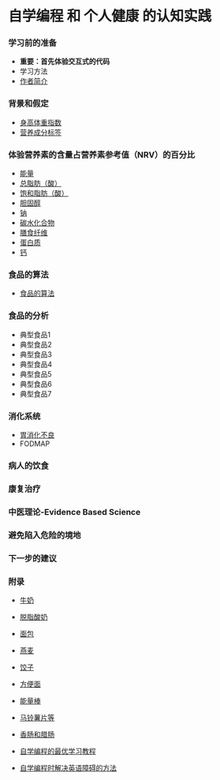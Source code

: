 # 自学编程 和 个人健康 的认知实践

### 学习前的准备

- **重要：首先体验交互式的代码**
- 学习方法
- [作者简介](/chapters/章0-学习前的准备/作者简介.md)

### 背景和假定

- [身高体重指数](/chapters/章1-背景和假定/身高体重指数.md)
- [营养成分标签](/chapters/章1-背景和假定/营养成分标签.md)

### 体验营养素的含量占营养素参考值（NRV）的百分比

- [能量](/chapters/章2-体验营养素的含量占营养素参考值(NRV)的百分比/1-能量占营养素参考值(NRV)的百分比.md)
- [总脂肪（酸）](/chapters/章2-体验营养素的含量占营养素参考值(NRV)的百分比/2-总脂肪(酸)的含量占营养素参考值(NRV)的百分比.md)
- [饱和脂肪（酸）](/chapters/章2-体验营养素的含量占营养素参考值(NRV)的百分比/3-饱和脂肪(酸)的含量占营养素参考值(NRV)的百分比.md)
- [胆固醇](/chapters/章2-体验营养素的含量占营养素参考值(NRV)的百分比/4-胆固醇的含量占营养素参考值(NRV)的百分比.md)
- [钠](/chapters/章2-体验营养素的含量占营养素参考值(NRV)的百分比/5-钠的含量占营养素参考值(NRV)的百分比.md)
- [碳水化合物](/chapters/章2-体验营养素的含量占营养素参考值(NRV)的百分比/6-碳水化合物的含量占营养素参考值(NRV)的百分比.md)
- [膳食纤维](/chapters/章2-体验营养素的含量占营养素参考值(NRV)的百分比/7-膳食纤维的含量占营养素参考值(NRV)的百分比.md)
- [蛋白质](/chapters/章2-体验营养素的含量占营养素参考值(NRV)的百分比/8-蛋白质的含量占营养素参考值(NRV)的百分比.md)
- [钙](/chapters/章2-体验营养素的含量占营养素参考值(NRV)的百分比/9-钙的含量占营养素参考值(NRV)的百分比.md)

### 食品的算法

- [食品的算法](/chapters/章3-食品的算法/食品的算法.md)

### 食品的分析

- 典型食品1
- 典型食品2
- 典型食品3
- 典型食品4
- 典型食品5
- 典型食品6
- 典型食品7

### 消化系统

- [胃消化不良](/chapters/3-digestive-system/胃消化不良.md)
- FODMAP

### 病人的饮食

### 康复治疗

### 中医理论-Evidence Based  Science

### 避免陷入危险的境地

### 下一步的建议

### 附录

- [牛奶](/chapters/章y-附录/牛奶.md)
- [脱脂酸奶](/chapters/章y-附录/脱脂酸奶.md)

- [面包](/chapters/章y-附录/面包.md)
- [燕麦](/chapters/章y-附录/燕麦.md)

- [饺子](/chapters/章y-附录/饺子.md)
 
- [方便面](/chapters/章y-附录/方便面.md)
- [能量棒](/chapters/章y-附录/能量棒.md)

- [马铃薯片等](/chapters/章y-附录/马铃薯片等.md)
- [香肠和腊肠](/chapters/章y-附录/香肠和腊肠.md)

- [自学编程的最优学习教程](/chapters/章y-附录/自学编程的最优学习教程.md)
- [自学编程时解决英语障碍的方法](/chapters/章y-附录/自学编程时解决英语障碍的方法.md)



